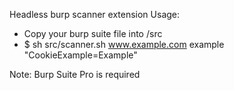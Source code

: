 Headless burp scanner extension
Usage: 
- Copy your burp suite file into /src
- $ sh src/scanner.sh www.example.com example "CookieExample=Example"

Note: Burp Suite Pro is required
